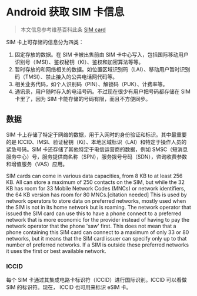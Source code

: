 # Android 获取 SIM 卡信息

> 本文信息参考维基百科此条 [SIM card]( https://en.wikipedia.org/wiki/SIM_card)

SIM 卡上可存储的信息分为四类：

1. 固定存放的数据。在 SIM 卡被出售前由 SIM 卡中心写入，包括国际移动用户识别号（IMSI）、鉴权秘钥（KI）、鉴权和加密算法等等。
2. 暂时存放的和网络相关的数据。如位置区域识别码（LAI）、移动用户暂时识别码（TMSI）、禁止接入的公共电话网代码等。
3. 相关业务代码，如个人识别码（PIN）、解锁码（PUK）、计费率等。
4. 通讯录，用户随时存入的电话号码。不过现在很少有用户把号码都存储在 SIM 卡里了，因为 SIM 卡能存储的号码有限，而且不方便同步。

## 数据

SIM 卡上存储了特定于网络的数据，用于入网时的身份验证和标识。其中最重要的是 ICCID、IMSI、验证秘钥（Ki）、本地区域标识（LAI）和特定于操作人员的紧急号码。SIM 卡还存储了其他特定于电信运营商的数据，例如 SMSC（短消息服务中心）号，服务提供商名称（SPN），服务拨号号码（SDN），咨询收费参数和增值服务（VAS）应用。

SIM cards can come in various data capacities, from 8 KB to at least 256 KB. All can store a maximum of 250 contacts on the SIM, but while the 32 KB has room for 33 Mobile Network Codes (MNCs) or network identifiers, the 64 KB version has room for 80 MNCs.[citation needed] This is used by network operators to store data on preferred networks, mostly used when the SIM is not in its home network but is roaming. The network operator that issued the SIM card can use this to have a phone connect to a preferred network that is more economic for the provider instead of having to pay the network operator that the phone 'saw' first. This does not mean that a phone containing this SIM card can connect to a maximum of only 33 or 80 networks, but it means that the SIM card issuer can specify only up to that number of preferred networks. If a SIM is outside these preferred networks it uses the first or best available network.

### ICCID

每个 SIM 卡通过其集成电路卡标识符（ICCID）进行国际识别。ICCID 可以看做 SIM 的标识符。现在， ICCID 也可用来标识 eSIM 卡。





































































